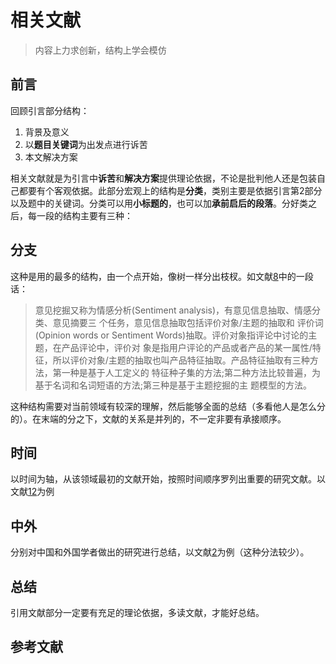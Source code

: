 # 相关文献

> 内容上力求创新，结构上学会模仿

## 前言

回顾引言部分结构：

1. 背景及意义
2. 以**题目关键词**为出发点进行诉苦
3. 本文解决方案

相关文献就是为引言中**诉苦**和**解决方案**提供理论依据，不论是批判他人还是包装自己都要有个客观依据。此部分宏观上的结构是**分类**，类别主要是依据引言第2部分以及题中的关键词。分类可以用**小标题的**，也可以加**承前启后的段落**。分好类之后，每一段的结构主要有三种：

## 分支
这种是用的最多的结构，由一个点开始，像树一样分出枝杈。如文献[8]中的一段话：

> 意见挖掘又称为情感分析(Sentiment analysis)，有意见信息抽取、情感分类、意见摘要三 个任务，意见信息抽取包括评价对象/主题的抽取和 评价词(Opinion words or Sentiment Words)抽取。评价对象指评论中讨论的主题，在产品评论中，评价对 象是指用户评论的产品或者产品的某一属性/特征，所以评价对象/主题的抽取也叫产品特征抽取。产品特征抽取有三种方法，第一种是基于人工定义的 特征种子集的方法;第二种方法比较普遍，为基于名词和名词短语的方法;第三种是基于主题挖掘的主 题模型的方法。

这种结构需要对当前领域有较深的理解，然后能够全面的总结（多看他人是怎么分的）。在末端的分之下，文献的关系是并列的，不一定非要有承接顺序。

## 时间

以时间为轴，从该领域最初的文献开始，按照时间顺序罗列出重要的研究文献。以文献[12]为例

## 中外
分别对中国和外国学者做出的研究进行总结，以文献[2]为例（这种分法较少）。


## 总结
引用文献部分一定要有充足的理论依据，多读文献，才能好总结。

## 参考文献
[1]: 基于VSM和偏好本体的个性化信息检索技术的研究
[2]: 基于主题模型的科技监测方法及应用研究
[3]: 基于任务的图像检索相关性评价研究
[4]: 基于修正G2特征筛选的中文微博情感组合分类
[5]: 基于关联规则挖掘和极性分析的商品评论情感词典构建
[6]: 基于在线评论的用户需求挖掘模型研究
[7]: 基于多层面文体特征的博客作者身份识别研究
[8]: 基于改进K-means聚类的在线新闻评论主题抽取
[9]: 基于极大似然估计的谣言追溯方法及对策研究
[10]: 基于用户兴趣-标签的混合推荐方法研究
[11]: 基于话语标记理论的在线商品评分修正方法
[12]: 基于迁移学习微博情绪分类研究——以H7N9微博为例
[13]: 基于领域本体的网络口碑传播动机识别
[14]: 社会化标注系统中的个性化信息推荐研究
[15]: 网络股评对股市走势的影响:基于文本情感分析的方法
[16]: 面向竞争力分析的中文在线评论的比较观点识别:以餐饮业为例
[17]: 一种基于网络评论的商品特征挖掘方法
[18]: 基于特征提取改进的在线评论有效性分类模型
[19]: 线上商品评论有效性分类专业领域知识模型的构建研究